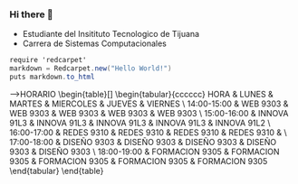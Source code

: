 ### Hi there 👋
- Estudiante del Insitituto Tecnologico de Tijuana
- Carrera de Sistemas Computacionales
```C#
require 'redcarpet'
markdown = Redcarpet.new("Hello World!")
puts markdown.to_html
```

-->HORARIO
\begin{table}[]
\begin{tabular}{cccccc}
HORA        & LUNES          & MARTES         & MIERCOLES      & JUEVES         & VIERNES        \\
14:00-15:00 & WEB 9303       & WEB 9303       & WEB 9303       & WEB 9303       & WEB 9303       \\
15:00-16:00 & INNOVA 91L3    & INNOVA 91L3    & INNOVA 91L3    & INNOVA 91L3    & INNOVA 91L2    \\
16:00-17:00 & REDES 9310     & REDES 9310     & REDES 9310     & REDES 9310     &                \\
17:00-18:00 & DISEÑO 9303    & DISEÑO 9303    & DISEÑO 9303    & DISEÑO 9303    & DISEÑO 9303    \\
18:00-19:00 & FORMACION 9305 & FORMACION 9305 & FORMACION 9305 & FORMACION 9305 & FORMACION 9305
\end{tabular}
\end{table}
